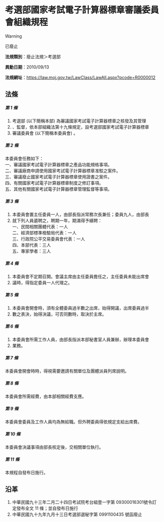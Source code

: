 # 考選部國家考試電子計算器標章審議委員會組織規程
> [!WARNING]
> 已廢止

**法規類別**：廢止法規＞考選部

**異動日期**：2010/09/13  

**法規網址**：https://law.moj.gov.tw/LawClass/LawAll.aspx?pcode=R0000012



## 法條
##### 第 1 條
1. 考選部 (以下簡稱本部) 為審議國家考試電子計算器標章之核發及其管理
1. 、監督，依本部組織法第十九條規定，設考選部國家考試電子計算器標章
1. 審議委員會 (以下簡稱本委員會) 。

##### 第 2 條
本委員會任務如下：  
一、審議國家考試電子計算器標章之產品功能規格事項。  
二、審議廠商申請使用國家考試電子計算器標章准駁之案件。  
三、審議廢止國家考試電子計算器標章使用證書之案件。  
四、有關國家考試電子計算器標章制度之修訂事項。  
五、其他有關國家考試電子計算器標章管理監督等事項。

##### 第 3 條
1. 本委員會置主任委員一人，由部長指派常務次長兼任；委員九人，由部長
1. 就下列人員遴聘之，聘期一年，期滿得予續聘：  
一、民間相關團體代表：一人  
二、經濟部標準檢驗局代表：一人  
三、行政院公平交易委員會代表：一人  
四、本部代表：三人  
五、專家學者：三人

##### 第 4 條
1. 本委員會不定期召開。會議主席由主任委員擔任之，主任委員未能出席會
1. 議時，得指定委員一人代理之。

##### 第 5 條
1. 本委員會開會時，須有全體委員過半數之出席，始得開議，出席委員過半
1. 數之表決，始得決議，可否同數時，取決於主席。

##### 第 6 條
1. 本委員會所需工作人員，由部長指派本部秘書室人員兼辦，辦理本委員會
1. 業務。

##### 第 7 條
本委員會開會時時，得視需要邀請有關單位及團體派員列席說明。

##### 第 8 條
本委員會所需經費，由本部相關經費支應。

##### 第 9 條
本委員會委員及工作人員均為無給職。但外聘委員得依規定支給出席費。

##### 第 10 條
本委員會決議事項由部長核定後，交相關單位執行。

##### 第 11 條
本規程自發布日施行。

## 沿革
1. 中華民國九十三年二月二十四日考試院考台組壹一字第 09300016301號令訂定發布全文 11 條；並自發布日施行
1. 中華民國九十九年九月十三日考選部選秘字第 0991100435 號函廢止
